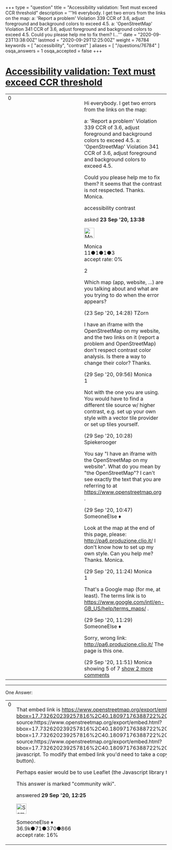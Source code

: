 +++
type = "question"
title = "Accessibility validation: Text must exceed CCR threshold"
description = '''Hi everybody. I get two errors from the links on the map: a: &#x27;Report a problem&#x27; Violation 339 CCR of 3.6, adjust foreground and background colors to exceed 4.5. a: &#x27;OpenStreetMap&#x27; Violation 341 CCR of 3.6, adjust foreground and background colors to exceed 4.5. Could you please help me to fix them? I...'''
date = "2020-09-23T13:38:00Z"
lastmod = "2020-09-29T12:25:00Z"
weight = 76784
keywords = [ "accessibility", "contrast" ]
aliases = [ "/questions/76784" ]
osqa_answers = 1
osqa_accepted = false
+++

<div class="headNormal">

# [Accessibility validation: Text must exceed CCR threshold](/questions/76784/accessibility-validation-text-must-exceed-ccr-threshold)

</div>

<div id="main-body">

<div id="askform">

<table id="question-table" style="width:100%;">
<colgroup>
<col style="width: 50%" />
<col style="width: 50%" />
</colgroup>
<tbody>
<tr>
<td style="width: 30px; vertical-align: top"><div class="vote-buttons">
<span id="post-76784-upvote" class="ajax-command post-vote up" rel="nofollow" title="I like this post (click again to cancel)"> </span>
<div id="post-76784-score" class="post-score" title="current number of votes">
0
</div>
<span id="post-76784-downvote" class="ajax-command post-vote down" rel="nofollow" title="I dont like this post (click again to cancel)"> </span> <span id="favorite-mark" class="ajax-command favorite-mark" rel="nofollow" title="mark/unmark this question as favorite (click again to cancel)"> </span>
<div id="favorite-count" class="favorite-count">
&#10;</div>
</div></td>
<td><div id="item-right">
<div class="question-body">
<p>Hi everybody. I get two errors from the links on the map:</p>
<p>a: 'Report a problem' Violation 339 CCR of 3.6, adjust foreground and background colors to exceed 4.5. a: 'OpenStreetMap' Violation 341 CCR of 3.6, adjust foreground and background colors to exceed 4.5.</p>
<p>Could you please help me to fix them? It seems that the contrast is not respected. Thanks. Monica.</p>
</div>
<div id="question-tags" class="tags-container tags">
<span class="post-tag tag-link-accessibility" rel="tag" title="see questions tagged &#39;accessibility&#39;">accessibility</span> <span class="post-tag tag-link-contrast" rel="tag" title="see questions tagged &#39;contrast&#39;">contrast</span>
</div>
<div id="question-controls" class="post-controls">
&#10;</div>
<div class="post-update-info-container">
<div class="post-update-info post-update-info-user">
<p>asked <strong>23 Sep '20, 13:38</strong></p>
<img src="https://secure.gravatar.com/avatar/6931a06714e0d5ccbb45277fdc444a87?s=32&amp;d=identicon&amp;r=g" class="gravatar" width="32" height="32" alt="Monica&#39;s gravatar image" />
<p><span>Monica</span><br />
<span class="score" title="11 reputation points">11</span><span title="1 badges"><span class="badge1">●</span><span class="badgecount">1</span></span><span title="1 badges"><span class="silver">●</span><span class="badgecount">1</span></span><span title="3 badges"><span class="bronze">●</span><span class="badgecount">3</span></span><br />
<span class="accept_rate" title="Rate of the user&#39;s accepted answers">accept rate:</span> <span title="Monica has no accepted answers">0%</span></p>
</div>
</div>
<div id="comments-container-76784" class="comments-container">
<span id="76785"></span>
<div id="comment-76785" class="comment">
<div id="post-76785-score" class="comment-score">
2
</div>
<div class="comment-text">
<p>Which map (app, website, ...) are you talking about and what are you trying to do when the error appears?</p>
</div>
<div id="comment-76785-info" class="comment-info">
<span class="comment-age">(23 Sep '20, 14:28)</span> <span class="comment-user userinfo">TZorn</span>
</div>
</div>
<span id="76879"></span>
<div id="comment-76879" class="comment">
<div id="post-76879-score" class="comment-score">
&#10;</div>
<div class="comment-text">
<p>I have an iframe with the OpenStreetMap on my website, and the two links on it (report a problem and OpenStreetMap) don't respect contrast color analysis. Is there a way to change their color? Thanks.</p>
</div>
<div id="comment-76879-info" class="comment-info">
<span class="comment-age">(29 Sep '20, 09:56)</span> <span class="comment-user userinfo">Monica</span>
</div>
</div>
<span id="76880"></span>
<div id="comment-76880" class="comment">
<div id="post-76880-score" class="comment-score">
1
</div>
<div class="comment-text">
<p>Not with the one you are using. You would have to find a different tile source w/ higher contrast, e.g. set up your own style with a vector tile provider or set up tiles yourself.</p>
</div>
<div id="comment-76880-info" class="comment-info">
<span class="comment-age">(29 Sep '20, 10:28)</span> <span class="comment-user userinfo">Spiekerooger</span>
</div>
</div>
<span id="76881"></span>
<div id="comment-76881" class="comment">
<div id="post-76881-score" class="comment-score">
&#10;</div>
<div class="comment-text">
<p>You say "I have an iframe with the OpenStreetMap on my website". What do you mean by "the OpenStreetMap"? I can't see exactly the text that you are referring to at <a href="https://www.openstreetmap.org">https://www.openstreetmap.org</a> .</p>
</div>
<div id="comment-76881-info" class="comment-info">
<span class="comment-age">(29 Sep '20, 10:47)</span> <span class="comment-user userinfo">SomeoneElse ♦</span>
</div>
</div>
<span id="76882"></span>
<div id="comment-76882" class="comment not_top_scorer">
<div id="post-76882-score" class="comment-score">
&#10;</div>
<div class="comment-text">
<p>Look at the map at the end of this page, please: <a href="http://pa6.produzione.clio.it/">http://pa6.produzione.clio.it/</a> I don't know how to set up my own style. Can you help me? Thanks. Monica.</p>
</div>
<div id="comment-76882-info" class="comment-info">
<span class="comment-age">(29 Sep '20, 11:24)</span> <span class="comment-user userinfo">Monica</span>
</div>
</div>
<span id="76884"></span>
<div id="comment-76884" class="comment">
<div id="post-76884-score" class="comment-score">
1
</div>
<div class="comment-text">
<p>That's a Google map (for me, at least). The terms link is to <a href="https://www.google.com/intl/en-GB_US/help/terms_maps/">https://www.google.com/intl/en-GB_US/help/terms_maps/</a> .</p>
</div>
<div id="comment-76884-info" class="comment-info">
<span class="comment-age">(29 Sep '20, 11:29)</span> <span class="comment-user userinfo">SomeoneElse ♦</span>
</div>
</div>
<span id="76885"></span>
<div id="comment-76885" class="comment not_top_scorer">
<div id="post-76885-score" class="comment-score">
&#10;</div>
<div class="comment-text">
<p>Sorry, wrong link: <a href="http://pa6.produzione.clio.it/">http://pa6.produzione.clio.it/</a> The page is this one.</p>
</div>
<div id="comment-76885-info" class="comment-info">
<span class="comment-age">(29 Sep '20, 11:51)</span> <span class="comment-user userinfo">Monica</span>
</div>
</div>
</div>
<div id="comment-tools-76784" class="comment-tools">
<span class="comments-showing"> showing 5 of 7 </span> <a href="#" class="show-all-comments-link">show 2 more comments</a>
</div>
<div class="clear">
&#10;</div>
<div id="comment-76784-form-container" class="comment-form-container">
&#10;</div>
<div class="clear">
&#10;</div>
</div></td>
</tr>
</tbody>
</table>

------------------------------------------------------------------------

<div class="tabBar">

<span id="sort-top"></span>

<div class="headQuestions">

One Answer:

</div>

</div>

<span id="76886"></span>

<div id="answer-container-76886" class="answer">

<table style="width:100%;">
<colgroup>
<col style="width: 50%" />
<col style="width: 50%" />
</colgroup>
<tbody>
<tr>
<td style="width: 30px; vertical-align: top"><div class="vote-buttons">
<span id="post-76886-upvote" class="ajax-command post-vote up" rel="nofollow" title="I like this post (click again to cancel)"> </span>
<div id="post-76886-score" class="post-score" title="current number of votes">
0
</div>
<span id="post-76886-downvote" class="ajax-command post-vote down" rel="nofollow" title="I dont like this post (click again to cancel)"> </span>
</div></td>
<td><div class="item-right">
<div class="answer-body">
<p>That embed link is <a href="https://www.openstreetmap.org/export/embed.html?bbox=17.732620239257816%2C40.18097176388722%2C18.443984985351566%2C40.5268484330944&amp;amp;layer=mapnik">https://www.openstreetmap.org/export/embed.html?bbox=17.732620239257816%2C40.18097176388722%2C18.443984985351566%2C40.5268484330944&amp;layer=mapnik</a> . The source is visible (at least in Firefox) as <span>view-source:https://www.openstreetmap.org/export/embed.html?bbox=17.732620239257816%2C40.18097176388722%2C18.443984985351566%2C40.5268484330944&amp;layer=mapnik"&gt;https://www.openstreetmap.org/export/embed.html?bbox=17.732620239257816%2C40.18097176388722%2C18.443984985351566%2C40.5268484330944&amp;amp;layer=mapnik"&gt;view-source:https://www.openstreetmap.org/export/embed.html?bbox=17.732620239257816%2C40.18097176388722%2C18.443984985351566%2C40.5268484330944&amp;layer=mapnik</span> . There are two links in there - the css and the javascript. To modify that embed link you'd need to take a copy of those three things and edit them so that they do what you want to do (it's the javascript that handles the "report" button).</p>
<p>Perhaps easier would be to use Leaflet (the Javascript library that OpenStreetMap.org uses) yourself to embed a map - see <a href="https://leafletjs.com/">https://leafletjs.com/</a>.</p>
</div>
<div class="answer-controls post-controls">
<div class="community-wiki">
This answer is marked "community wiki".
</div>
</div>
<div class="post-update-info-container">
<div class="post-update-info post-update-info-user">
<p>answered <strong>29 Sep '20, 12:25</strong></p>
<img src="https://secure.gravatar.com/avatar/0bf1aa22f7f5e045b0eb8beb79fe7907?s=32&amp;d=identicon&amp;r=g" class="gravatar" width="32" height="32" alt="SomeoneElse&#39;s gravatar image" />
<p><span>SomeoneElse ♦</span><br />
<span class="score" title="36866 reputation points"><span>36.9k</span></span><span title="71 badges"><span class="badge1">●</span><span class="badgecount">71</span></span><span title="370 badges"><span class="silver">●</span><span class="badgecount">370</span></span><span title="866 badges"><span class="bronze">●</span><span class="badgecount">866</span></span><br />
<span class="accept_rate" title="Rate of the user&#39;s accepted answers">accept rate:</span> <span title="SomeoneElse has 228 accepted answers">16%</span></p>
</div>
</div>
<div id="comments-container-76886" class="comments-container">
&#10;</div>
<div id="comment-tools-76886" class="comment-tools">
&#10;</div>
<div class="clear">
&#10;</div>
<div id="comment-76886-form-container" class="comment-form-container">
&#10;</div>
<div class="clear">
&#10;</div>
</div></td>
</tr>
</tbody>
</table>

</div>

<div class="paginator-container-left">

</div>

</div>

</div>

